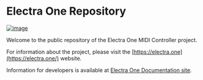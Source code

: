 # Electra One Repository

[![image](https://github.com/martinpavlas/electra.one/raw/master/docs/electra-banner.png)](https://electra.one)

Welcome to the public repository of the Electra One MIDI Controller project.

For information about the project, please visit the [https://electra.one](https://electra.one/) website.

Information for developers is available at [Electra One Documentation site](https://docs.electra.one/).
